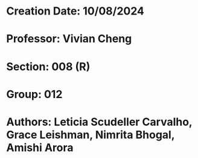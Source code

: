 # Creation Date: 10/08/2024
# Professor: Vivian Cheng
# Section: 008 (R)
# Group: 012
# Authors: Leticia Scudeller Carvalho, Grace Leishman, Nimrita Bhogal, Amishi Arora
